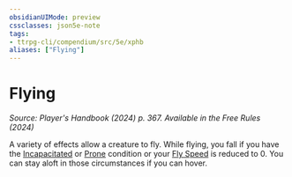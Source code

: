 ```yaml
---
obsidianUIMode: preview
cssclasses: json5e-note
tags:
- ttrpg-cli/compendium/src/5e/xphb
aliases: ["Flying"]
---
```

# Flying
*Source: Player's Handbook (2024) p. 367. Available in the Free Rules (2024)* 

A variety of effects allow a creature to fly. While flying, you fall if you have the [Incapacitated](3-Compendium/rules/conditions.md#Incapacitated) or [Prone](3-Compendium/rules/conditions.md#Prone) condition or your [Fly Speed](3-Compendium/rules/variant-rules/fly-speed-xphb.md) is reduced to 0. You can stay aloft in those circumstances if you can hover.